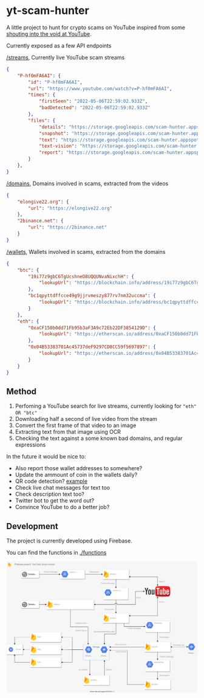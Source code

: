 # yt-scam-hunter

A little project to hunt for crypto scams on YouTube inspired from some [shouting into the void at YouTube](https://twitter.com/addshore/status/1520154767036751873).

Currently exposed as a few API endpoints

[/streams](https://us-central1-scam-hunter.cloudfunctions.net/streams), Currently live YouTube scam streams

```json
{
    "P-hf0mFA6AI": {
        "id": "P-hf0mFA6AI",
        "url": "https://www.youtube.com/watch?v=P-hf0mFA6AI",
        "times": {
            "firstSeen": "2022-05-06T22:59:02.933Z",
            "badDetected": "2022-05-06T22:59:02.933Z"
        },
        "files": {
            "details": "https://storage.googleapis.com/scam-hunter.appspot.com/P-hf0mFA6AI%2Fvideo.json",
            "snapshot": "https://storage.googleapis.com/scam-hunter.appspot.com/P-hf0mFA6AI%2F2022-05-06T22%3A59%3A02.933Z_snapshot.jpg",
            "text": "https://storage.googleapis.com/scam-hunter.appspot.com/P-hf0mFA6AI%2F2022-05-06T22%3A59%3A02.933Z_text.txt",
            "text-vision": "https://storage.googleapis.com/scam-hunter.appspot.com/P-hf0mFA6AI%2F2022-05-06T22%3A59%3A02.933Z_text-vision.txt",
            "report": "https://storage.googleapis.com/scam-hunter.appspot.com/P-hf0mFA6AI%2F2022-05-06T22%3A59%3A02.933Z_report.txt"
        }
    },
}
```

[/domains](https://us-central1-scam-hunter.cloudfunctions.net/domains), Domains involved in scams, extracted from the videos

```json
{
    "elongive22.org": {
        "url": "https://elongive22.org"
    },
    "2binance.net": {
        "url": "https://2binance.net"
    }
}
```


[/wallets](https://us-central1-scam-hunter.cloudfunctions.net/wallets), Wallets involved in scams, extracted from the domains

```json
{
    "btc": {
        "19i77z9gbC6TgUcshneD8UQQUNvaNixchH": {
            "lookupUrl": "https://blockchain.info/address/19i77z9gbC6TgUcshneD8UQQUNvaNixchH"
        },
        "bc1qpyttdffcce49g9jjrvmeszy877rv7nm32uccma": {
            "lookupUrl": "https://blockchain.info/address/bc1qpyttdffcce49g9jjrvmeszy877rv7nm32uccma"
        }
    },
    "eth": {
        "0xaCF150b0dd71Fb95b3aF3A9c72Eb22DF3854129D": {
            "lookupUrl": "https://etherscan.io/address/0xaCF150b0dd71Fb95b3aF3A9c72Eb22DF3854129D"
        },
        "0x04B53383701Ac45737deF9297CD8CC59f5697897": {
            "lookupUrl": "https://etherscan.io/address/0x04B53383701Ac45737deF9297CD8CC59f5697897"
        }
    }
}
```

## Method

1) Perfoming a YouTube search for live streams, currently looking for `"eth" OR "btc"`
2) Downloading half a second of live video from the stream
3) Convert the first frame of that video to an image
4) Extracting text from that image using OCR
5) Checking the text against a some known bad domains, and regular expressions

In the future it would be nice to:

- Also report those wallet addresses to somewhere?
- Update the ammount of coin in the wallets daily?
- QR code detection? [example](https://i.imgur.com/1jubd7R.png)
- Check live chat messages for text too
- Check description text too?
- Twitter bot to get the word out?
- Convince YouTube to do a better job?

## Development

The project is currently developed using Firebase.

You can find the functions in [./functions]()

![](./docs/overview.drawio.svg)
